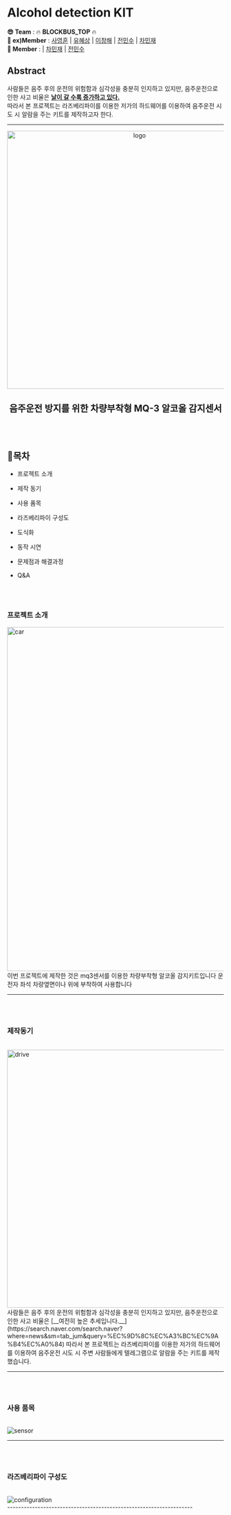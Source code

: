 # Alcohol detection KIT

__😎 Team__ : 🔥 __BLOCKBUS_TOP__ 🔥  
__🥰 ex)Member__  : [사영훈](https://github.com/tkdudgns95) | [유혜상](https://github.com/Yuhye) | [이창해](https://github.com/vip7gain) | [전민수](https://github.com/GodofPig) | [차민재](https://github.com/charmingjae)  
__🥰 Member__  : | [차민재](https://github.com/charmingjae) | [전민수](https://github.com/GodofPig)



## Abstract
사람들은 음주 후의 운전의 위험함과 심각성을 충분히 인지하고 있지만, 음주운전으로 인한 사고 비율은 [__날이 갈 수록 증가하고 있다.__](https://search.naver.com/search.naver?where=news&sm=tab_jum&query=%EC%9D%8C%EC%A3%BC%EC%9A%B4%EC%A0%84)  
따라서 본 프로젝트는 라즈베리파이를 이용한 저가의 하드웨어를 이용하여 음주운전 시도 시 알람을 주는 키트를 제작하고자 한다.

-----------------------------------------------------------------------------------
 <p align="center"><img src="https://user-images.githubusercontent.com/55028104/101986756-3cc15000-3cd3-11eb-9458-e2183839231b.PNG" alt="logo"  width="600" />    
 <br>
    
    
    
<h2 align="center">음주운전 방지를 위한 차량부착형 MQ-3 알코올 감지센서</h2>


<br>
<br>

#### <h2> 🚩목차 </h2>

* 프로젝트 소개

* 제작 동기
         
* 사용 품목
          
* 라즈베리파이 구성도
         
* 도식화

* 동작 시연
         
* 문제점과 해결과정
         
* Q&A

<br>
 <br>
 <h3> 프로젝트 소개 </h3>
 
 <img src="https://user-images.githubusercontent.com/55028104/101986434-2dd99e00-3cd1-11eb-9627-da640e38ac69.jpg" alt="car" width="800"/>      
 <br>
 이번 프로젝트에 제작한 것은 mq3센서를 이용한 차량부착형 알코올 감지키트입니다 운전자 좌석 차량옆면이나 위에 부착하여 사용합니다 

-----------------------------------------------------------------                                                                                                                               
<br>
<br>

 <h3> 제작동기 </h3>
<br>
 <img src="https://user-images.githubusercontent.com/55028104/101987654-e3f4b600-3cd8-11eb-8a66-434f1d07e1d4.jpeg" alt="drive" width="600"/>
 <br>
사람들은 음주 후의 운전의 위험함과 심각성을 충분히 인지하고 있지만, 음주운전으로 인한 사고 비율은 [__여전히 높은 추세입니다.__](https://search.naver.com/search.naver?where=news&sm=tab_jum&query=%EC%9D%8C%EC%A3%BC%EC%9A%B4%EC%A0%84)  
따라서 본 프로젝트는 라즈베리파이를 이용한 저가의 하드웨어를 이용하여 음주운전 시도 시 주변 사람들에게 텔레그램으로 알람을 주는 키트를 제작했습니다.

-------------------------------------------------------------------

<br>
<br> 

<h3> 사용 품목 </h3>
<br>
 <img src="https://user-images.githubusercontent.com/55028104/101988037-b14bbd00-3cda-11eb-9af6-fe8842f54ec7.jpg" alt="sensor"/>

 <br>

-------------------------------------------------------------------

<br>
<br> 

<h3> 라즈베리파이 구성도 </h3>
<br>
 <img src="https://user-images.githubusercontent.com/55028104/101988074-0091ed80-3cdb-11eb-8f6e-930be7482161.png" alt="configuration"/>

 <br>
-------------------------------------------------------------------


